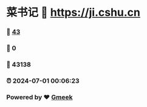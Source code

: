 # 菜书记 :link: https://ji.cshu.cn 
### :page_facing_up: [43](https://ji.cshu.cn/tag.html) 
### :speech_balloon: 0 
### :hibiscus: 43138 
### :alarm_clock: 2024-07-01 00:06:23 
### Powered by :heart: [Gmeek](https://github.com/Meekdai/Gmeek)
